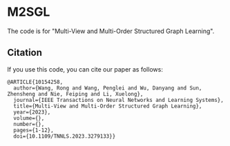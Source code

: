 # M2SGL
The code is for "Multi-View and Multi-Order Structured Graph Learning".
## Citation
If you use this code, you can cite our paper as follows:
```
@ARTICLE{10154258,
  author={Wang, Rong and Wang, Penglei and Wu, Danyang and Sun, Zhensheng and Nie, Feiping and Li, Xuelong},
  journal={IEEE Transactions on Neural Networks and Learning Systems}, 
  title={Multi-View and Multi-Order Structured Graph Learning}, 
  year={2023},
  volume={},
  number={},
  pages={1-12},
  doi={10.1109/TNNLS.2023.3279133}}
```
